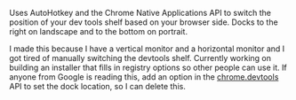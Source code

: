 Uses AutoHotkey and the Chrome Native Applications API to switch the position of your dev tools shelf based on your browser side. Docks to the right on landscape and to the bottom on portrait.

I made this because I have a vertical monitor and a horizontal monitor and I got tired of manually switching the devtools shelf. Currently working on building an installer that fills in registry options so other people can use it. 
If anyone from Google is reading this, add an option in the [chrome.devtools](https://developer.chrome.com/docs/extensions/reference/api/devtools/panels) API to set the dock location,
so I can delete this.
